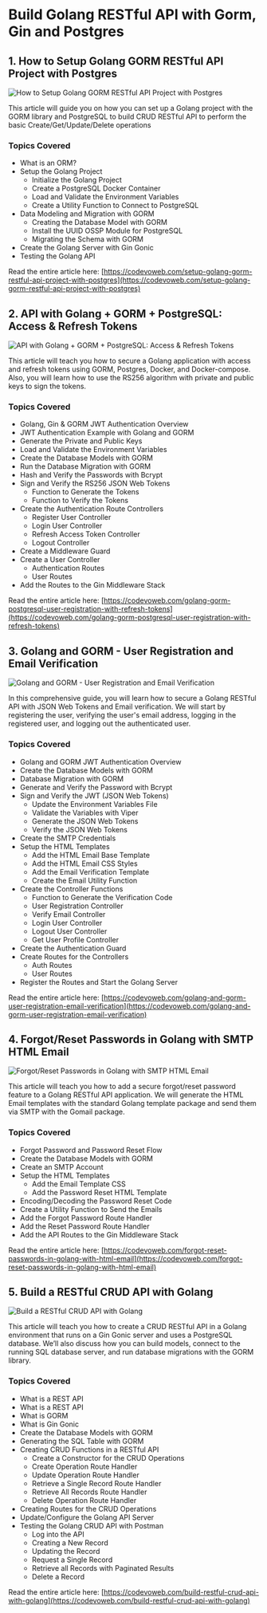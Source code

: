 # Build Golang RESTful API with Gorm, Gin and Postgres

## 1. How to Setup Golang GORM RESTful API Project with Postgres

![How to Setup Golang GORM RESTful API Project with Postgres](https://codevoweb.com/wp-content/uploads/2022/08/How-to-Setup-Golang-GORM-RESTful-API-Project-with-Postgres.webp)

This article will guide you on how you can set up a Golang project with the GORM library and PostgreSQL to build CRUD RESTful API to perform the basic Create/Get/Update/Delete operations

### Topics Covered

- What is an ORM?
- Setup the Golang Project
    - Initialize the Golang Project
    - Create a PostgreSQL Docker Container
    - Load and Validate the Environment Variables
    - Create a Utility Function to Connect to PostgreSQL
- Data Modeling and Migration with GORM
    - Creating the Database Model with GORM
    - Install the UUID OSSP Module for PostgreSQL
    - Migrating the Schema with GORM
- Create the Golang Server with Gin Gonic
- Testing the Golang API

Read the entire article here: [https://codevoweb.com/setup-golang-gorm-restful-api-project-with-postgres](https://codevoweb.com/setup-golang-gorm-restful-api-project-with-postgres)

## 2. API with Golang + GORM + PostgreSQL: Access & Refresh Tokens

![API with Golang + GORM + PostgreSQL: Access & Refresh Tokens](https://codevoweb.com/wp-content/uploads/2022/08/API-with-Golang-GORM-PostgreSQL-Access-Refresh-Tokens.webp)

This article will teach you how to secure a Golang application with access and refresh tokens using GORM, Postgres, Docker, and Docker-compose. Also, you will learn how to use the RS256 algorithm with private and public keys to sign the tokens.

### Topics Covered

- Golang, Gin & GORM JWT Authentication Overview
- JWT Authentication Example with Golang and GORM
- Generate the Private and Public Keys
- Load and Validate the Environment Variables
- Create the Database Models with GORM
- Run the Database Migration with GORM
- Hash and Verify the Passwords with Bcrypt
- Sign and Verify the RS256 JSON Web Tokens
    - Function to Generate the Tokens
    - Function to Verify the Tokens
- Create the Authentication Route Controllers
    - Register User Controller
    - Login User Controller
    - Refresh Access Token Controller
    - Logout Controller
- Create a Middleware Guard
- Create a User Controller
    - Authentication Routes
    - User Routes
- Add the Routes to the Gin Middleware Stack

Read the entire article here: [https://codevoweb.com/golang-gorm-postgresql-user-registration-with-refresh-tokens](https://codevoweb.com/golang-gorm-postgresql-user-registration-with-refresh-tokens)


## 3. Golang and GORM - User Registration and Email Verification

![Golang and GORM - User Registration and Email Verification](https://codevoweb.com/wp-content/uploads/2022/08/Golang-and-GORM-User-Registration-and-Email-Verification.webp)

In this comprehensive guide, you will learn how to secure a Golang RESTful API with JSON Web Tokens and Email verification. We will start by registering the user, verifying the user's email address, logging in the registered user, and logging out the authenticated user.

### Topics Covered

- Golang and GORM JWT Authentication Overview
- Create the Database Models with GORM
- Database Migration with GORM
- Generate and Verify the Password with Bcrypt
- Sign and Verify the JWT (JSON Web Tokens)
    - Update the Environment Variables File
    - Validate the Variables with Viper
    - Generate the JSON Web Tokens
    - Verify the JSON Web Tokens
- Create the SMTP Credentials
- Setup the HTML Templates
    - Add the HTML Email Base Template
    - Add the HTML Email CSS Styles
    - Add the Email Verification Template
    - Create the Email Utility Function
- Create the Controller Functions
    - Function to Generate the Verification Code
    - User Registration Controller
    - Verify Email Controller
    - Login User Controller
    - Logout User Controller
    - Get User Profile Controller
- Create the Authentication Guard
- Create Routes for the Controllers
    - Auth Routes
    - User Routes
- Register the Routes and Start the Golang Server

Read the entire article here: [https://codevoweb.com/golang-and-gorm-user-registration-email-verification](https://codevoweb.com/golang-and-gorm-user-registration-email-verification)

## 4. Forgot/Reset Passwords in Golang with SMTP HTML Email

![Forgot/Reset Passwords in Golang with SMTP HTML Email](https://codevoweb.com/wp-content/uploads/2022/08/Forgot-Reset-Passwords-in-Golang-with-SMTP-HTML-Email.webp)

This article will teach you how to add a secure forgot/reset password feature to a Golang RESTful API application. We will generate the HTML Email templates with the standard Golang template package and send them via SMTP with the Gomail package.

### Topics Covered

- Forgot Password and Password Reset Flow
- Create the Database Models with GORM
- Create an SMTP Account
- Setup the HTML Templates
    - Add the Email Template CSS
    - Add the Password Reset HTML Template
- Encoding/Decoding the Password Reset Code
- Create a Utility Function to Send the Emails
- Add the Forgot Password Route Handler
- Add the Reset Password Route Handler
- Add the API Routes to the Gin Middleware Stack

Read the entire article here: [https://codevoweb.com/forgot-reset-passwords-in-golang-with-html-email](https://codevoweb.com/forgot-reset-passwords-in-golang-with-html-email)

## 5. Build a RESTful CRUD API with Golang

![Build a RESTful CRUD API with Golang](https://codevoweb.com/wp-content/uploads/2022/08/Build-a-RESTful-CRUD-API-with-Golang.webp)

This article will teach you how to create a CRUD RESTful API in a Golang environment that runs on a Gin Gonic server and uses a PostgreSQL database. We’ll also discuss how you can build models, connect to the running SQL database server, and run database migrations with the GORM library.

### Topics Covered

- What is a REST API
- What is a REST API
- What is GORM
- What is Gin Gonic
- Create the Database Models with GORM
- Generating the SQL Table with GORM
- Creating CRUD Functions in a RESTful API
    - Create a Constructor for the CRUD Operations
    - Create Operation Route Handler
    - Update Operation Route Handler
    - Retrieve a Single Record Route Handler
    - Retrieve All Records Route Handler
    - Delete Operation Route Handler
- Creating Routes for the CRUD Operations
- Update/Configure the Golang API Server
- Testing the Golang CRUD API with Postman
    - Log into the API
    - Creating a New Record
    - Updating the Record
    - Request a Single Record
    - Retrieve all Records with Paginated Results
    - Delete a Record

Read the entire article here: [https://codevoweb.com/build-restful-crud-api-with-golang](https://codevoweb.com/build-restful-crud-api-with-golang)
